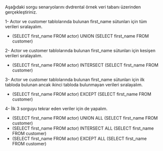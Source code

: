 Aşağıdaki sorgu senaryolarını dvdrental örnek veri tabanı üzerinden gerçekleştiriniz.

1- Actor ve customer tablolarında bulunan first_name sütunları için tüm verileri sıralayalım.

*  (SELECT first_name FROM actor) UNION (SELECT first_name FROM customer)

2- Actor ve customer tablolarında bulunan first_name sütunları için kesişen verileri sıralayalım.

*  (SELECT first_name FROM actor) INTERSECT (SELECT first_name FROM customer)

3- Actor ve customer tablolarında bulunan first_name sütunları için ilk tabloda bulunan ancak ikinci tabloda bulunmayan verileri sıralayalım.

* (SELECT first_name FROM actor) EXCEPT (SELECT first_name FROM customer)

4- İlk 3 sorguyu tekrar eden veriler için de yapalım.

* (SELECT first_name FROM actor) UNION ALL (SELECT first_name FROM customer)
* (SELECT first_name FROM actor) INTERSECT ALL (SELECT first_name FROM customer)
* (SELECT first_name FROM actor) EXCEPT ALL (SELECT first_name FROM customer)
